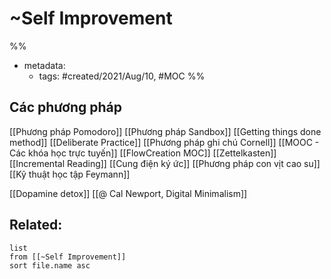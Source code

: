 ---
---

# ~Self Improvement

%% 
- metadata:
	- tags: #created/2021/Aug/10, #MOC 
%%

## Các phương pháp
[[Phương pháp Pomodoro]]
[[Phương pháp Sandbox]]
[[Getting things done method]]
[[Deliberate Practice]]
[[Phương pháp ghi chú Cornell]]
[[MOOC - Các khóa học trực tuyến]]
[[FlowCreation MOC]]
[[Zettelkasten]]
[[Incremental Reading]]
[[Cung điện ký ức]]
[[Phương pháp con vịt cao su]]
[[Kỹ thuật học tập Feymann]]

[[Dopamine detox]]
[[@ Cal Newport, Digital Minimalism]]
## Related:
```dataview
list
from [[~Self Improvement]]
sort file.name asc
```
